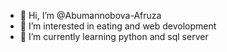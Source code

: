 - 👋 Hi, I’m @Abumannobova-Afruza
- 👀 I’m interested in eating and web devolopment
- 🌱 I’m currently learning python and sql server
